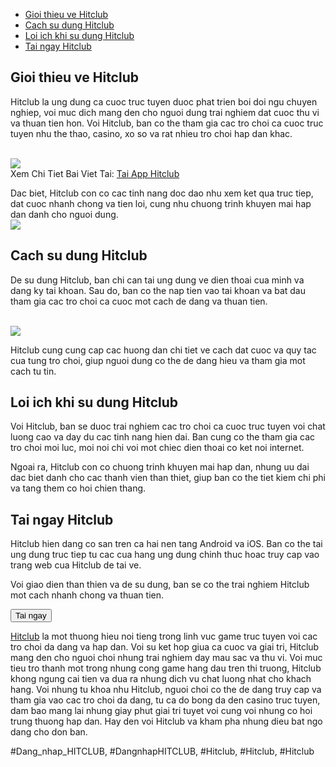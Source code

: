 <nav>
<ul>
<li><a href="#what-is-hitclub">Gioi thieu ve Hitclub</a></li>
<li><a href="#how-to-use">Cach su dung Hitclub</a></li>
<li><a href="#benefits">Loi ich khi su dung Hitclub</a></li>
<li><a href="#download">Tai ngay Hitclub</a></li>
</ul>
</nav><main>
<section id="what-is-hitclub">
<h2>Gioi thieu ve Hitclub</h2>
<p>Hitclub la ung dung ca cuoc truc tuyen duoc phat trien boi doi ngu chuyen nghiep, voi muc dich mang den cho nguoi dung trai nghiem dat cuoc thu vi va thuan tien hon. Voi Hitclub, ban co the tham gia cac tro choi ca cuoc truc tuyen nhu the thao, casino, xo so va rat nhieu tro choi hap dan khac.</p><br><img src="https://hitclub.repair/wp-content/uploads/2025/01/logo-hitclub-repair.webp"></br>
Xem Chi Tiet Bai Viet Tai: <a href="https://hitclub.repair/tai-app-hitclub/">Tai App Hitclub</a>
<p>Dac biet, Hitclub con co cac tinh nang doc dao nhu xem ket qua truc tiep, dat cuoc nhanh chong va tien loi, cung nhu chuong trinh khuyen mai hap dan danh cho nguoi dung.<br><img src="https://hitclub.repair/wp-content/uploads/2025/01/logo-hitclub-repair.webp"></br>
</section>
<section id="how-to-use">
<h2>Cach su dung Hitclub</h2>
<p>De su dung Hitclub, ban chi can tai ung dung ve dien thoai cua minh va dang ky tai khoan. Sau do, ban co the nap tien vao tai khoan va bat dau tham gia cac tro choi ca cuoc mot cach de dang va thuan tien.</p><br><img src="https://hitclub.repair/wp-content/uploads/2025/01/cac-buoc-tai-app-hitclub-tren-cac-he-dieu-hanh.webp"></br>
<p>Hitclub cung cung cap cac huong dan chi tiet ve cach dat cuoc va quy tac cua tung tro choi, giup nguoi dung co the de dang hieu va tham gia mot cach tu tin.
</section>
<section id="benefits">
<h2>Loi ich khi su dung Hitclub</h2>
<p>Voi Hitclub, ban se duoc trai nghiem cac tro choi ca cuoc truc tuyen voi chat luong cao va day du cac tinh nang hien dai. Ban cung co the tham gia cac tro choi moi luc, moi noi chi voi mot chiec dien thoai co ket noi internet.</p>
<p>Ngoai ra, Hitclub con co chuong trinh khuyen mai hap dan, nhung uu dai dac biet danh cho cac thanh vien than thiet, giup ban co the tiet kiem chi phi va tang them co hoi chien thang.
</section>
<section id="download">
<h2>Tai ngay Hitclub</h2>
<p>Hitclub hien dang co san tren ca hai nen tang Android va iOS. Ban co the tai ung dung truc tiep tu cac cua hang ung dung chinh thuc hoac truy cap vao trang web cua Hitclub de tai ve.</p>
<p>Voi giao dien than thien va de su dung, ban se co the trai nghiem Hitclub mot cach nhanh chong va thuan tien.</p>
<a download="" href="https://hitclub.com"><button>Tai ngay</button></a>
</section>
</main><p><a href="https://hitclub.repair/">Hitclub</a> la mot thuong hieu noi tieng trong linh vuc game truc tuyen voi cac tro choi da dang va hap dan. Voi su ket hop giua ca cuoc va giai tri, Hitclub mang den cho nguoi choi nhung trai nghiem day mau sac va thu vi. Voi muc tieu tro thanh mot trong nhung cong game hang dau tren thi truong, Hitclub khong ngung cai tien va dua ra nhung dich vu chat luong nhat cho khach hang. Voi nhung tu khoa nhu Hitclub, nguoi choi co the de dang truy cap va tham gia vao cac tro choi da dang, tu ca do bong da den casino truc tuyen, dam bao mang lai nhung giay phut giai tri tuyet voi cung voi nhung co hoi trung thuong hap dan. Hay den voi Hitclub va kham pha nhung dieu bat ngo dang cho don ban.</p>
#Dang_nhap_HITCLUB, #DangnhapHITCLUB, #Hitclub, #Hitclub, #Hitclub
